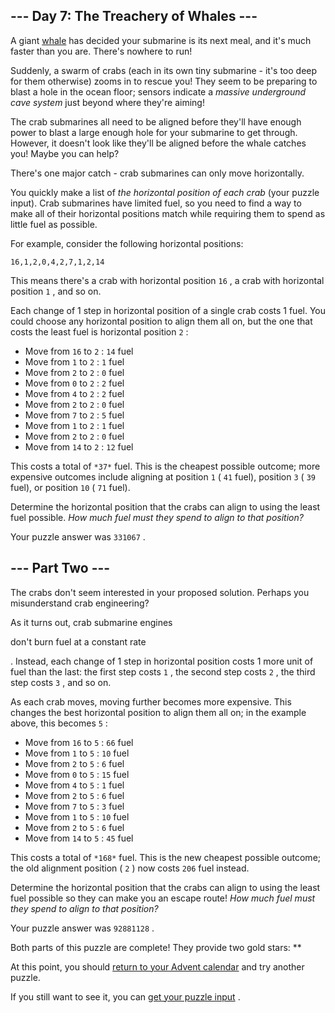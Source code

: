  --- Day 7: The Treachery of Whales ---
----------------------------------------



 A giant
 [whale](https://en.wikipedia.org/wiki/Sperm_whale) 
 has decided your submarine is its next meal, and it's much faster than you are. There's nowhere to run!
 



 Suddenly, a swarm of crabs (each in its own tiny submarine - it's too deep for them otherwise) zooms in to rescue you! They seem to be preparing to blast a hole in the ocean floor; sensors indicate a
 *massive underground cave system* 
 just beyond where they're aiming!
 



 The crab submarines all need to be aligned before they'll have enough power to blast a large enough hole for your submarine to get through. However, it doesn't look like they'll be aligned before the whale catches you! Maybe you can help?
 



 There's one major catch - crab submarines can only move horizontally.
 



 You quickly make a list of
 *the horizontal position of each crab* 
 (your puzzle input). Crab submarines have limited fuel, so you need to find a way to make all of their horizontal positions match while requiring them to spend as little fuel as possible.
 



 For example, consider the following horizontal positions:
 



```
16,1,2,0,4,2,7,1,2,14
```


 This means there's a crab with horizontal position
 `16` 
 , a crab with horizontal position
 `1` 
 , and so on.
 



 Each change of 1 step in horizontal position of a single crab costs 1 fuel. You could choose any horizontal position to align them all on, but the one that costs the least fuel is horizontal position
 `2` 
 :
 


* Move from
 `16` 
 to
 `2` 
 :
 `14` 
 fuel
* Move from
 `1` 
 to
 `2` 
 :
 `1` 
 fuel
* Move from
 `2` 
 to
 `2` 
 :
 `0` 
 fuel
* Move from
 `0` 
 to
 `2` 
 :
 `2` 
 fuel
* Move from
 `4` 
 to
 `2` 
 :
 `2` 
 fuel
* Move from
 `2` 
 to
 `2` 
 :
 `0` 
 fuel
* Move from
 `7` 
 to
 `2` 
 :
 `5` 
 fuel
* Move from
 `1` 
 to
 `2` 
 :
 `1` 
 fuel
* Move from
 `2` 
 to
 `2` 
 :
 `0` 
 fuel
* Move from
 `14` 
 to
 `2` 
 :
 `12` 
 fuel



 This costs a total of
 `*37*`
 fuel. This is the cheapest possible outcome; more expensive outcomes include aligning at position
 `1` 
 (
 `41` 
 fuel), position
 `3` 
 (
 `39` 
 fuel), or position
 `10` 
 (
 `71` 
 fuel).
 



 Determine the horizontal position that the crabs can align to using the least fuel possible.
 *How much fuel must they spend to align to that position?* 





 Your puzzle answer was
 `331067` 
 .
 




 --- Part Two ---
------------------



 The crabs don't seem interested in your proposed solution. Perhaps you misunderstand crab engineering?
 



 As it turns out, crab submarine engines
 
 don't burn fuel at a constant rate
 
 . Instead, each change of 1 step in horizontal position costs 1 more unit of fuel than the last: the first step costs
 `1` 
 , the second step costs
 `2` 
 , the third step costs
 `3` 
 , and so on.
 



 As each crab moves, moving further becomes more expensive. This changes the best horizontal position to align them all on; in the example above, this becomes
 `5` 
 :
 


* Move from
 `16` 
 to
 `5` 
 :
 `66` 
 fuel
* Move from
 `1` 
 to
 `5` 
 :
 `10` 
 fuel
* Move from
 `2` 
 to
 `5` 
 :
 `6` 
 fuel
* Move from
 `0` 
 to
 `5` 
 :
 `15` 
 fuel
* Move from
 `4` 
 to
 `5` 
 :
 `1` 
 fuel
* Move from
 `2` 
 to
 `5` 
 :
 `6` 
 fuel
* Move from
 `7` 
 to
 `5` 
 :
 `3` 
 fuel
* Move from
 `1` 
 to
 `5` 
 :
 `10` 
 fuel
* Move from
 `2` 
 to
 `5` 
 :
 `6` 
 fuel
* Move from
 `14` 
 to
 `5` 
 :
 `45` 
 fuel



 This costs a total of
 `*168*`
 fuel. This is the new cheapest possible outcome; the old alignment position (
 `2` 
 ) now costs
 `206` 
 fuel instead.
 



 Determine the horizontal position that the crabs can align to using the least fuel possible so they can make you an escape route!
 *How much fuel must they spend to align to that position?* 





 Your puzzle answer was
 `92881128` 
 .
 



 Both parts of this puzzle are complete! They provide two gold stars: **
 



 At this point, you should
 [return to your Advent calendar](/2021) 
 and try another puzzle.
 



 If you still want to see it, you can
 [get your puzzle input](7/input) 
 .
 
